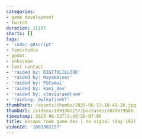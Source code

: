 ```yaml
---
categories:
- game development
- twitch
duration: 31197
shorts: []
tags:
- 'code: gdscript'
- famistudio
- godot
- inkscape
- lost contact
- 'raided by: DIGITALILLIAD'
- 'raided by: MayaRainer'
- 'raided by: PGComai'
- 'raided by: kani_dev'
- 'raided by: stevieraedrawn'
- 'raiding: OwlkalineVT'
thumbPath: /assets/thumbs/2025-06-13-18-49-26.jpg
thumbUri: /videos/1093302257/pictures/2026919586
timestamp: 2025-06-13T11:49:26-07:00
title: escape room game dev | no signal (day 192)
videoId: '1093302257'
---
```

